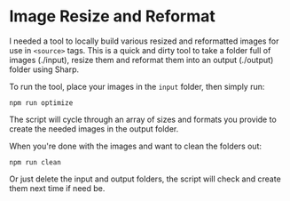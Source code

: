 # Image Resize and Reformat

I needed a tool to locally build various resized and reformatted images for use in `<source>` tags. This is a quick and dirty tool to take a folder full of images (./input), resize them and reformat them into an output (./output) folder using Sharp.

To run the tool, place your images in the `input` folder, then simply run:

```npm run optimize```

The script will cycle through an array of sizes and formats you provide to create the needed images in the output folder.

When you're done with the images and want to clean the folders out:

```npm run clean```

Or just delete the input and output folders, the script will check and create them next time if need be.
